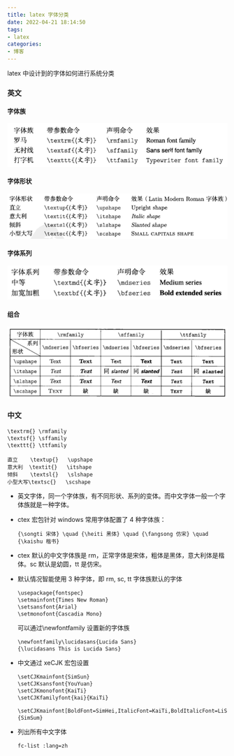 ```yaml
---
title: latex 字体分类
date: 2022-04-21 18:14:50
tags:
- latex
categories:
- 博客
---
```


latex 中设计到的字体如何进行系统分类

<!-- more -->

### 英文

#### 字体族

![](https://raw.githubusercontent.com/TheRainstorm/.image-bed/main/picgo/image-20220421005548876.png)

#### 字体形状

![](https://raw.githubusercontent.com/TheRainstorm/.image-bed/main/picgo/image-20220421005611954.png)

#### 字体系列

![](https://raw.githubusercontent.com/TheRainstorm/.image-bed/main/picgo/image-20220421005718929.png)

#### 组合

![](https://raw.githubusercontent.com/TheRainstorm/.image-bed/main/picgo/image-20220421012622354.png)

### 中文

```
\textrm{} \rmfamily
\textsf{} \sffamily
\texttt{} \ttfamily

直立    \textup{}   \upshape
意大利  \textit{}   \itshape
倾斜    \textsl{}   \slshape
小型大写\textsc{}   \scshape
```

- 英文字体，同一个字体族，有不同形状、系列的变体。而中文字体一般一个字体族就是一种字体。

- ctex 宏包针对 windows 常用字体配置了 4 种字体族：

  ```
  {\songti 宋体} \quad {\heiti 黑体} \quad {\fangsong 仿宋} \quad {\kaishu 楷书}
  ```

- ctex 默认的中文字体族是 rm，正常字体是宋体，粗体是黑体，意大利体是楷体。sc 默认是幼圆，tt 是仿宋。

- 默认情况智能使用 3 种字体，即 rm, sc, tt 字体族默认的字体

  ```
  \usepackage{fontspec}
  \setmainfont{Times New Roman}
  \setsansfont{Arial}
  \setmonofont{Cascadia Mono}
  ```

  可以通过\newfontfamily 设置新的字体族

  ```
  \newfontfamily\lucidasans{Lucida Sans}
  {\lucidasans This is Lucida Sans}
  ```

- 中文通过 xeCJK 宏包设置

  ```
  \setCJKmainfont{SimSun}
  \setCJKsansfont{YouYuan}
  \setCJKmonofont{KaiTi}
  \setCJKfamilyfont{kai}{KaiTi}
  ```

  ```
  \setCJKmainfont[BoldFont=SimHei,ItalicFont=KaiTi,BoldItalicFont=LiSu]{SimSum}
  ```

- 列出所有中文字体

  ```
  fc-list :lang=zh
  ```
